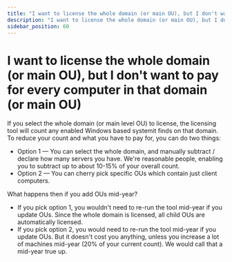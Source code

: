 ```yaml
---
title: "I want to license the whole domain (or main OU), but I don't want to pay for every computer in that domain (or main OU)"
description: "I want to license the whole domain (or main OU), but I don't want to pay for every computer in that domain (or main OU)"
sidebar_position: 60
---
```


# I want to license the whole domain (or main OU), but I don't want to pay for every computer in that domain (or main OU)

If you select the whole domain (or main level OU) to license, the licensing tool will count any
enabled Windows based systemit finds on that domain. To reduce your count and what you have to pay
for, you can do two things:

- Option 1 — You can select the whole domain, and manually subtract / declare how many servers you
  have. We're reasonable people, enabling you to subtract up to about 10-15% of your overall count.
- Option 2 — You can cherry pick specific OUs which contain just client computers.

What happens then if you add OUs mid-year?

- If you pick option 1, you wouldn't need to re-run the tool mid-year if you update OUs. Since the
  whole domain is licensed, all child OUs are automatically licensed.
- If you pick option 2, you would need to re-run the tool mid-year if you update OUs. But it doesn't
  cost you anything, unless you increase a lot of machines mid-year (20% of your current count). We
  would call that a mid-year true up.
